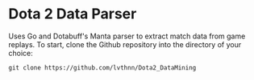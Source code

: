 # Dota 2 Data Parser
Uses Go and Dotabuff's Manta parser to extract match data from game replays.
To start, clone the Github repository into the directory of your choice:

`git clone https://github.com/lvthnn/Dota2_DataMining`
